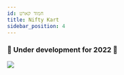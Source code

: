 ```yaml
---
id: חמוד קארט
title: Nifty Kart
sidebar_position: 4
---
```


### 🚧 Under development for 2022 🚧

![](/img/niftykart_v01.png)
